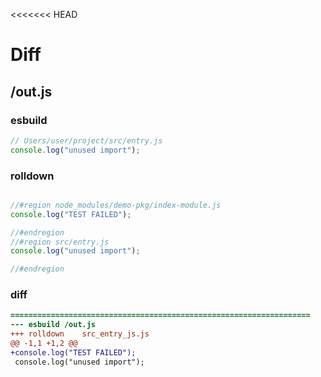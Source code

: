 <<<<<<< HEAD
# Diff
## /out.js
### esbuild
```js
// Users/user/project/src/entry.js
console.log("unused import");
```
### rolldown
```js

//#region node_modules/demo-pkg/index-module.js
console.log("TEST FAILED");

//#endregion
//#region src/entry.js
console.log("unused import");

//#endregion

```
### diff
```diff
===================================================================
--- esbuild	/out.js
+++ rolldown	src_entry_js.js
@@ -1,1 +1,2 @@
+console.log("TEST FAILED");
 console.log("unused import");

```